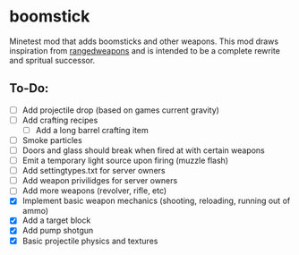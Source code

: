 # boomstick
Minetest mod that adds boomsticks and other weapons. This mod draws inspiration from [rangedweapons](https://github.com/daviddoesminetest/rangedweapons) and is intended to be a complete rewrite and spritual successor.

## To-Do:

- [ ] Add projectile drop (based on games current gravity)
- [ ] Add crafting recipes
  - [ ] Add a long barrel crafting item
- [ ] Smoke particles
- [ ] Doors and glass should break when fired at with certain weapons
- [ ] Emit a temporary light source upon firing (muzzle flash)
- [ ] Add settingtypes.txt for server owners
- [ ] Add weapon privilidges for server owners
- [ ] Add more weapons (revolver, rifle, etc)
- [x] Implement basic weapon mechanics (shooting, reloading, running out of ammo)
- [x] Add a target block
- [x] Add pump shotgun
- [x] Basic projectile physics and textures
